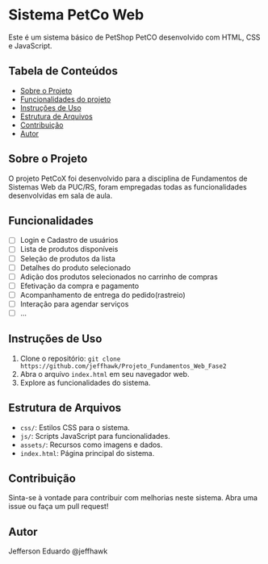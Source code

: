 # Sistema PetCo Web

Este é um sistema básico de PetShop PetCO desenvolvido com HTML, CSS e JavaScript.

## Tabela de Conteúdos

- [Sobre o Projeto](#sobre-o-projeto)
- [Funcionalidades do projeto](#funcionalidades)
- [Instruções de Uso](#instruções-de-uso)
- [Estrutura de Arquivos](#estrutura-de-arquivos)
- [Contribuição](#contribuição)
- [Autor](#autor)

## Sobre o Projeto

O projeto PetCoX foi desenvolvido para a disciplina de Fundamentos de Sistemas Web da PUC/RS, foram empregadas todas as funcionalidades desenvolvidas em sala de aula.


## Funcionalidades

- [ ] Login e Cadastro de usuários
- [ ] Lista de produtos disponíveis
- [ ] Seleção de produtos da lista
- [ ] Detalhes do produto selecionado
- [ ] Adição dos produtos selecionados no carrinho de compras
- [ ] Efetivação da compra e pagamento
- [ ] Acompanhamento de entrega do pedido(rastreio)
- [ ] Interação para agendar serviços
- [ ] ...

## Instruções de Uso

1. Clone o repositório: `git clone https://github.com/jeffhawk/Projeto_Fundamentos_Web_Fase2`
2. Abra o arquivo `index.html` em seu navegador web.
3. Explore as funcionalidades do sistema.

## Estrutura de Arquivos

- `css/`: Estilos CSS para o sistema.
- `js/`: Scripts JavaScript para funcionalidades.
- `assets/`: Recursos como imagens e dados.
- `index.html`: Página principal do sistema.

## Contribuição

Sinta-se à vontade para contribuir com melhorias neste sistema. Abra uma issue ou faça um pull request!

## Autor

Jefferson Eduardo @jeffhawk
